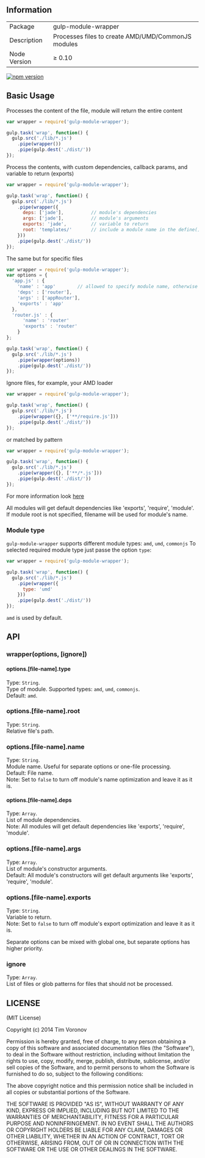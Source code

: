 ## Information

<table>
<tr>
<td>Package</td><td>gulp-module-wrapper</td>
</tr>
<tr>
<td>Description</td>
<td>Processes files to create AMD/UMD/CommonJS modules</td>
</tr>
<tr>
<td>Node Version</td>
<td>≥ 0.10</td>
</tr>
</table>

[![npm version](https://badge.fury.io/js/gulp-module-wrapper.svg)](https://www.npmjs.com/package/gulp-module-wrapper)

## Basic Usage

Processes the content of the file, module will return the entire content  

```javascript
var wrapper = require('gulp-module-wrapper');

gulp.task('wrap', function() {
  gulp.src('./lib/*.js')
    .pipe(wrapper())
    .pipe(gulp.dest('./dist/'))
});
```

Process the contents, with custom dependencies, callback params, and variable to return (exports)  

```javascript
var wrapper = require('gulp-module-wrapper');

gulp.task('wrap', function() {
  gulp.src('./lib/*.js')
    .pipe(wrapper({
      deps: ['jade'],          // module's dependencies
      args: ['jade'],          // module's arguments
      exports: 'jade',         // variable to return
      root: 'templates/'       // include a module name in the define() call, relative to moduleRoot
    }))
    .pipe(gulp.dest('./dist/'))
});
```

The same but for specific files  

```javascript
var wrapper = require('gulp-module-wrapper');
var options = {
  'app.js' : {
    'name' : 'app'        // allowed to specify module name, otherwise filename will be used
    'deps' : ['router'],
    'args' : ['appRouter'],
    'exports' : 'app'
  },
  'router.js' : {
      'name' : 'router'
      'exports' : 'router'
    }
};

gulp.task('wrap', function() {
  gulp.src('./lib/*.js')
    .pipe(wrapper(options))
    .pipe(gulp.dest('./dist/'))
});
```

Ignore files, for example, your AMD loader  

```javascript
var wrapper = require('gulp-module-wrapper');

gulp.task('wrap', function() {
  gulp.src('./lib/*.js')
    .pipe(wrapper({}, ['**/require.js']))
    .pipe(gulp.dest('./dist/'))
});
```

or matched by pattern  

```javascript
var wrapper = require('gulp-module-wrapper');

gulp.task('wrap', function() {
  gulp.src('./lib/*.js')
    .pipe(wrapper({}, ['**/*.js']))
    .pipe(gulp.dest('./dist/'))
});
```
For more information look [here](https://github.com/robrich/gulp-match/blob/master/README.md)  

All modules will get default dependencies like 'exports', 'require', 'module'.  
If module root is not specified, filename will be used for module's name.  

### Module type

``gulp-module-wrapper`` supports different module types: ``amd``, ``umd``, ``commonjs``
To selected required module type just passe the option ``type``:  

```javascript
var wrapper = require('gulp-module-wrapper');

gulp.task('wrap', function() {
  gulp.src('./lib/*.js')
    .pipe(wrapper({
      type: 'umd'
    }))
    .pipe(gulp.dest('./dist/'))
});
```

``amd`` is used by default.  

## API  
### wrapper(options, [ignore])  

#### options.[file-name].type  
Type: `String`.  
Type of module. 
Supported types: `amd`, `umd`, ``commonjs``.  
Default: `amd`.  

### options.[file-name].root  
Type: `String`.  
Relative file's path.  

### options.[file-name].name  
Type: `String`.  
Module name. Useful for separate options or one-file processing.  
Default: File name.  
Note: Set to ``false`` to turn off module's name optimization and leave it as it is.  

#### options.[file-name].deps  
Type: `Array`.  
List of module dependencies.  
Note: All modules will get default dependencies like 'exports', 'require', 'module'.  

### options.[file-name].args  
Type: `Array`.  
List of module's constructor arguments.  
Default:  All module's constructors will get default arguments like 'exports', 'require', 'module'.  

### options.[file-name].exports  
Type: `String`.  
Variable to return.  
Note: Set to ``false`` to turn off module's export optimization and leave it as it is.  

Separate options can be mixed with global one, but separate options has higher priority.  

### ignore
Type: `Array`.  
List of files or glob patterns for files that should not be processed.  

## LICENSE

(MIT License)

Copyright (c) 2014 Tim Voronov

Permission is hereby granted, free of charge, to any person obtaining
a copy of this software and associated documentation files (the
"Software"), to deal in the Software without restriction, including
without limitation the rights to use, copy, modify, merge, publish,
distribute, sublicense, and/or sell copies of the Software, and to
permit persons to whom the Software is furnished to do so, subject to
the following conditions:

The above copyright notice and this permission notice shall be
included in all copies or substantial portions of the Software.

THE SOFTWARE IS PROVIDED "AS IS", WITHOUT WARRANTY OF ANY KIND,
EXPRESS OR IMPLIED, INCLUDING BUT NOT LIMITED TO THE WARRANTIES OF
MERCHANTABILITY, FITNESS FOR A PARTICULAR PURPOSE AND
NONINFRINGEMENT. IN NO EVENT SHALL THE AUTHORS OR COPYRIGHT HOLDERS BE
LIABLE FOR ANY CLAIM, DAMAGES OR OTHER LIABILITY, WHETHER IN AN ACTION
OF CONTRACT, TORT OR OTHERWISE, ARISING FROM, OUT OF OR IN CONNECTION
WITH THE SOFTWARE OR THE USE OR OTHER DEALINGS IN THE SOFTWARE.
